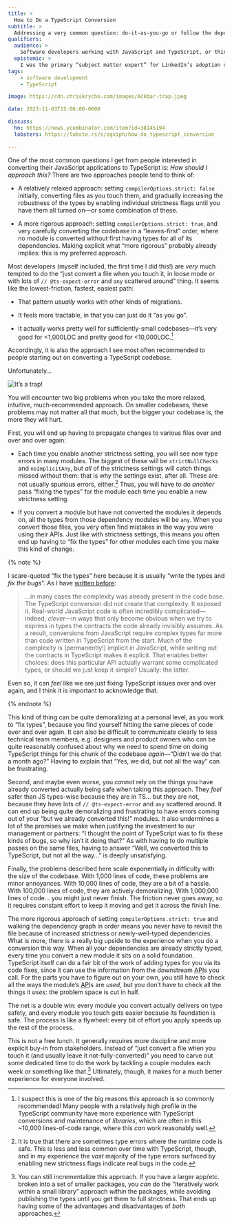 ```yaml
---
title: >
  How to Do a TypeScript Conversion
subtitle: >
  Addressing a very common question: do-it-as-you-go or follow the dependency graph?
qualifiers:
  audience: >
    Software developers working with JavaScript and TypeScript, or thinking about and working with gradual type systems in other languages. In particularly: I am not arguing *for* TypeScript or Python `types` or Ruby’s Sorbet etc.; I am talking to people who are already interested in adopting them.
  epistemic: >
    I was the primary “subject matter expert” for LinkedIn’s adoption of TypeScript across its millions of lines of library and application JavaScript, helped dozens of teams adopt TypeScript in the Ember.js community over the past six years, and successfully led the conversion of a 150,000-line-of-code app to strictly-typed TypeScript back in 2017–2018.
tags:
    - software development
    - TypeScript

image: https://cdn.chriskrycho.com/images/Ackbar-trap.jpeg

date: 2023-11-03T15:06:00-0600

discuss:
  hn: https://news.ycombinator.com/item?id=38145194
  lobsters: https://lobste.rs/s/zgxiph/how_do_typescript_conversion

---
```


One of the most common questions I get from people interested in converting their JavaScript applications to TypeScript is: *How should I approach this?* There are two approaches people tend to think of:

- A relatively relaxed approach: setting `compilerOptions.strict: false` initially, converting files as you touch them, and gradually increasing the robustness of the types by enabling individual strictness flags until you have them all turned on—or some combination of these.

- A more rigorous approach: setting `compilerOptions.strict: true`, and very carefully converting the codebase in a “leaves-first” order, where no module is converted without first having types for all of its dependencies. Making explicit what “more rigorous” probably already implies: this is my preferred approach.

Most developers (myself included, the first time I did this!) are *very* much tempted to do the “just convert a file when you touch it, in loose mode or with lots of `// @ts-expect-error` and `any` scattered around” thing. It seems like the lowest-friction, fastest, easiest path:

- That pattern *usually* works with other kinds of migrations.

- It feels more tractable, in that you can just do it “as you go”.

- It actually works pretty well for sufficiently-small codebases—it’s very good for <1,000LOC and pretty good for <10,000LOC.[^libraries]

Accordingly, it is also the approach I see most often recommended to people starting out on converting a TypeScript codebase.

Unfortunately…

![It’s a trap!](https://cdn.chriskrycho.com/images/Ackbar-trap.jpeg "image of Star Wars character Admiral Ackbar saying 'It’s a Trap!'")

You will encounter two big problems when you take the more relaxed, intuitive, much-recommended approach. On smaller codebases, these problems may not matter all that much, but the bigger your codebase is, the more they will hurt.

First, you will end up having to propagate changes to various files over and over and over again:

- Each time you enable another strictness setting, you will see new type errors in many modules. The biggest of these will be `strictNullChecks` and `noImplicitAny`, but *all* of the strictness settings will catch things missed without them: that is why the settings exist, after all. These are not usually spurious errors, either.[^not-spurious] Thus, you will have to do *another* pass “fixing the types” for the module each time you enable a new strictness setting.

- If you convert a module but have not converted the modules it depends on, all the types from those dependency modules will be `any`. When you convert those files, you very often find mistakes in the way you were using their APIs. Just like with strictness settings, this means you often end up having to “fix the types” for other modules each time you make this kind of change.

{% note %}

I scare-quoted “fix the types” here because it is usually “write the types and *fix the bugs*”. As I have [written before][to-rach-smith]:

> …in many cases the complexity was already present in the code base. The TypeScript conversion did not create that complexity: It exposed it. Real-world JavaScript code is often incredibly complicated—indeed, *clever*—in ways that only become obvious when we try to express in types the contracts the code already invisibly assumes. As a result, conversions from JavaScript require complex types far more than code written in TypeScript from the start. Much of the complexity is (permanently!) implicit in JavaScript, while writing out the contracts in TypeScript makes it explicit. That enables better choices: does this particular API actually warrant some complicated types, or should we just keep it simple? Usually: the latter.

[to-rach-smith]: https://v5.chriskrycho.com/journal/is-typescript-good/

Even so, it can *feel* like we are just fixing TypeScript issues over and over again, and I think it is important to acknowledge that.

{% endnote %}

This kind of thing can be quite demoralizing at a personal level, as you work to “fix types”, because you find yourself hitting the same pieces of code over and over again. It can also be difficult to communicate clearly to less technical team members, e.g. designers and product owners who can be quite reasonably confused about why we need to spend time on doing TypeScript things for this chunk of the codebase *again*—“Didn’t we do that a month ago?” Having to explain that “Yes, we did, but not all the way” can be frustrating.

Second, and maybe even worse, you *cannot* rely on the things you have already converted actually being safe when taking this approach. They *feel* safer than JS types-wise because they are in TS… but they are not, because they have lots of `// @ts-expect-error` and `any` scattered around. It can end up being quite demoralizing and frustrating to have errors coming out of your “but we already converted this!” modules. It also undermines a lot of the promises we make when justifying the investment to our management or partners: “I thought the point of TypeScript was to fix these kinds of bugs, so why isn’t it doing that?” As with having to do multiple passes on the same files, having to answer “Well, we converted this to TypeScript, but not all the way…” is deeply unsatisfying.

Finally, the problems described here scale exponentially in difficulty with the size of the codebase. With 1,000 lines of code, these problems are minor annoyances. With 10,000 lines of code, they are a bit of a hassle. With 100,000 lines of code, they are actively demoralizing. With 1,000,000 lines of code… you might just never finish. The friction never goes away, so it requires constant effort to keep it moving and get it across the finish line.

The more rigorous approach of setting `compilerOptions.strict: true` and walking the dependency graph in order means you never have to revisit the file because of increased strictness or newly-well-typed dependencies. What is more, there is a really big upside to the experience when you do a conversion this way. When all your dependencies are already strictly typed, every time you convert a new module it sits on a solid foundation. TypeScript itself can do a fair bit of the work of adding types for you via its code fixes, since it can use the information from the downstream <abbr title="application programming interface">API</abbr>s you call. For the parts you have to figure out on your own, you still have to check all the ways the module’s <abbr title="application programming interface">API</abbr>s are *used*, but you don’t have to check all the things it *uses*: the problem space is cut in half.

The net is a double win: every module you convert actually delivers on type safety, and every module you touch gets easier because its foundation is safe. The process is like a flywheel: every bit of effort you apply speeds up the rest of the process.

This is not a free lunch. It generally requires more discipline and more explicit buy-in from stakeholders. Instead of “just convert a file when you touch it (and usually leave it not-fully-converted)” you need to carve out some dedicated time to do the work by tackling a couple modules each week or something like that.[^alternative] Ultimately, though, it makes for a much better experience for everyone involved.



[^not-spurious]: It is true that there are sometimes type errors where the runtime code is safe. This is less and less common over time with TypeScript, though, and in my experience the *vast* majority of the type errors surfaced by enabling new strictness flags indicate real bugs in the code.

[^libraries]: I suspect this is one of the big reasons this approach is so commonly recommended! Many people with a relatively high profile in the TypeScript community have more experience with TypeScript conversions and maintenance of *libraries*, which are often in this ~10,000 lines-of-code range, where this *can* work reasonably well.

[^alternative]: You can still incrementalize this approach. If you have a larger app/etc. broken into a set of smaller packages, you *can* do the “iteratively work within a small library” approach *within* the packages, while avoiding publishing the types until you get them to full strictness. That ends up having some of the advantages and disadvantages of *both* approaches.
